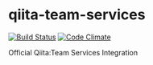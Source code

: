# qiita-team-services

[![Build Status](https://travis-ci.org/increments/qiita-team-services.svg?branch=master)](https://travis-ci.org/increments/qiita-team-services) [![Code Climate](https://codeclimate.com/github/increments/qiita-team-services/badges/gpa.svg)](https://codeclimate.com/github/increments/qiita-team-services)

Official Qiita:Team Services Integration

